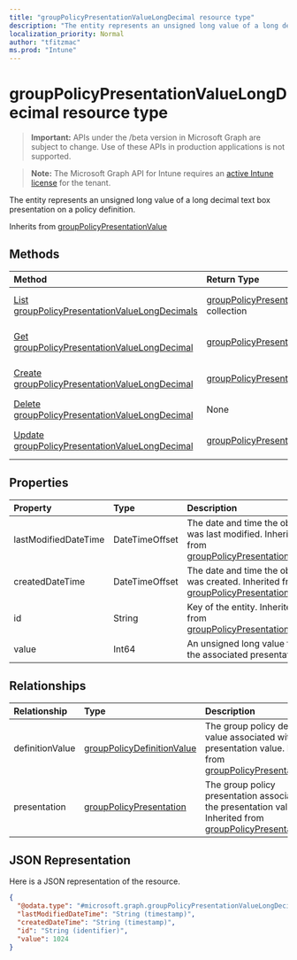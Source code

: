 ```yaml
---
title: "groupPolicyPresentationValueLongDecimal resource type"
description: "The entity represents an unsigned long value of a long decimal text box presentation on a policy definition."
localization_priority: Normal
author: "tfitzmac"
ms.prod: "Intune"
---
```


# groupPolicyPresentationValueLongDecimal resource type

> **Important:** APIs under the /beta version in Microsoft Graph are subject to change. Use of these APIs in production applications is not supported.

> **Note:** The Microsoft Graph API for Intune requires an [active Intune license](https://go.microsoft.com/fwlink/?linkid=839381) for the tenant.

The entity represents an unsigned long value of a long decimal text box presentation on a policy definition.


Inherits from [groupPolicyPresentationValue](../resources/intune-grouppolicy-grouppolicypresentationvalue.md)

## Methods
|Method|Return Type|Description|
|:---|:---|:---|
|[List groupPolicyPresentationValueLongDecimals](../api/intune-grouppolicy-grouppolicypresentationvaluelongdecimal-list.md)|[groupPolicyPresentationValueLongDecimal](../resources/intune-grouppolicy-grouppolicypresentationvaluelongdecimal.md) collection|List properties and relationships of the [groupPolicyPresentationValueLongDecimal](../resources/intune-grouppolicy-grouppolicypresentationvaluelongdecimal.md) objects.|
|[Get groupPolicyPresentationValueLongDecimal](../api/intune-grouppolicy-grouppolicypresentationvaluelongdecimal-get.md)|[groupPolicyPresentationValueLongDecimal](../resources/intune-grouppolicy-grouppolicypresentationvaluelongdecimal.md)|Read properties and relationships of the [groupPolicyPresentationValueLongDecimal](../resources/intune-grouppolicy-grouppolicypresentationvaluelongdecimal.md) object.|
|[Create groupPolicyPresentationValueLongDecimal](../api/intune-grouppolicy-grouppolicypresentationvaluelongdecimal-create.md)|[groupPolicyPresentationValueLongDecimal](../resources/intune-grouppolicy-grouppolicypresentationvaluelongdecimal.md)|Create a new [groupPolicyPresentationValueLongDecimal](../resources/intune-grouppolicy-grouppolicypresentationvaluelongdecimal.md) object.|
|[Delete groupPolicyPresentationValueLongDecimal](../api/intune-grouppolicy-grouppolicypresentationvaluelongdecimal-delete.md)|None|Deletes a [groupPolicyPresentationValueLongDecimal](../resources/intune-grouppolicy-grouppolicypresentationvaluelongdecimal.md).|
|[Update groupPolicyPresentationValueLongDecimal](../api/intune-grouppolicy-grouppolicypresentationvaluelongdecimal-update.md)|[groupPolicyPresentationValueLongDecimal](../resources/intune-grouppolicy-grouppolicypresentationvaluelongdecimal.md)|Update the properties of a [groupPolicyPresentationValueLongDecimal](../resources/intune-grouppolicy-grouppolicypresentationvaluelongdecimal.md) object.|

## Properties
|Property|Type|Description|
|:---|:---|:---|
|lastModifiedDateTime|DateTimeOffset|The date and time the object was last modified. Inherited from [groupPolicyPresentationValue](../resources/intune-grouppolicy-grouppolicypresentationvalue.md)|
|createdDateTime|DateTimeOffset|The date and time the object was created. Inherited from [groupPolicyPresentationValue](../resources/intune-grouppolicy-grouppolicypresentationvalue.md)|
|id|String|Key of the entity. Inherited from [groupPolicyPresentationValue](../resources/intune-grouppolicy-grouppolicypresentationvalue.md)|
|value|Int64|An unsigned long value for the associated presentation.|

## Relationships
|Relationship|Type|Description|
|:---|:---|:---|
|definitionValue|[groupPolicyDefinitionValue](../resources/intune-grouppolicy-grouppolicydefinitionvalue.md)|The group policy definition value associated with the presentation value. Inherited from [groupPolicyPresentationValue](../resources/intune-grouppolicy-grouppolicypresentationvalue.md)|
|presentation|[groupPolicyPresentation](../resources/intune-grouppolicy-grouppolicypresentation.md)|The group policy presentation associated with the presentation value. Inherited from [groupPolicyPresentationValue](../resources/intune-grouppolicy-grouppolicypresentationvalue.md)|

## JSON Representation
Here is a JSON representation of the resource.
<!-- {
  "blockType": "resource",
  "keyProperty": "id",
  "@odata.type": "microsoft.graph.groupPolicyPresentationValueLongDecimal"
}
-->
``` json
{
  "@odata.type": "#microsoft.graph.groupPolicyPresentationValueLongDecimal",
  "lastModifiedDateTime": "String (timestamp)",
  "createdDateTime": "String (timestamp)",
  "id": "String (identifier)",
  "value": 1024
}
```





